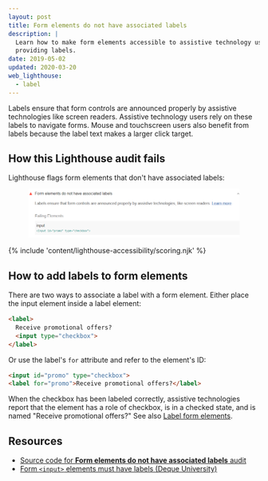 ```yaml
---
layout: post
title: Form elements do not have associated labels
description: |
  Learn how to make form elements accessible to assistive technology users by
  providing labels.
date: 2019-05-02
updated: 2020-03-20
web_lighthouse:
  - label
---
```


Labels ensure that form controls are announced properly
by assistive technologies like screen readers.
Assistive technology users rely on these labels
to navigate forms.
Mouse and touchscreen users also benefit from labels
because the label text makes a larger click target.

## How this Lighthouse audit fails

Lighthouse flags form elements that don't have associated labels:

<figure class="w-figure">
  <img class="w-screenshot" src="label.png" alt="Lighthouse audit showing form elements do not have associated labels">
</figure>

{% include 'content/lighthouse-accessibility/scoring.njk' %}

## How to add labels to form elements

There are two ways to associate a label with a form element.
Either place the input element inside a label element:

```html
<label>
  Receive promotional offers?
  <input type="checkbox">
</label>
```

Or use the label's `for` attribute and refer to the element's ID:

```html
<input id="promo" type="checkbox">
<label for="promo">Receive promotional offers?</label>
```

When the checkbox has been labeled correctly,
assistive technologies report that the element has a role of checkbox,
is in a checked state, and is named "Receive promotional offers?"
See also [Label form elements](/labels-and-text-alternatives#label-form-elements).

## Resources

- [Source code for **Form elements do not have associated labels** audit](https://github.com/GoogleChrome/lighthouse/blob/master/lighthouse-core/audits/accessibility/label.js)
- [Form `<input>` elements must have labels (Deque University)](https://dequeuniversity.com/rules/axe/3.3/label)
